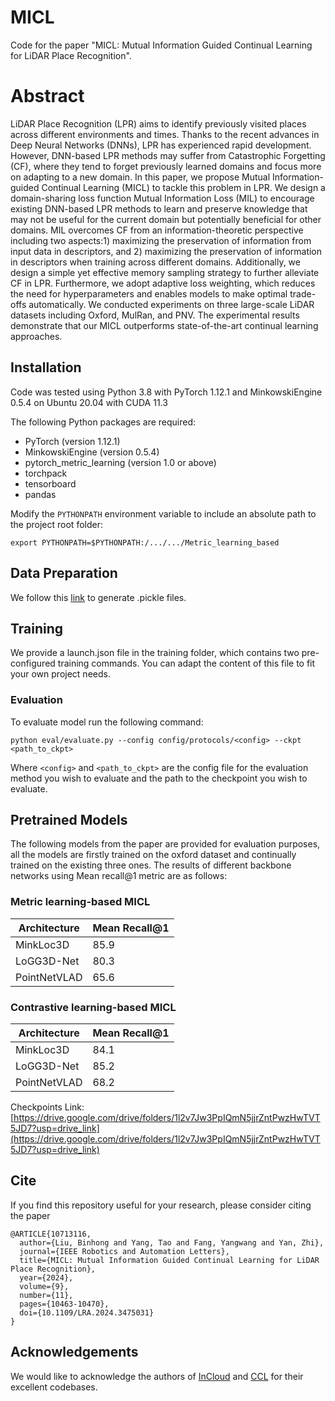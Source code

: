 # MICL

Code for the paper "MICL: Mutual Information Guided Continual Learning for LiDAR Place Recognition".
# Abstract
LiDAR Place Recognition (LPR) aims to identify previously visited places across different environments and times. Thanks to the recent advances in Deep Neural Networks (DNNs), LPR has experienced rapid development. However, DNN-based LPR methods may suffer from Catastrophic Forgetting (CF), where they tend to forget previously learned domains and focus more on adapting to a new domain. In this paper, we propose Mutual Information-guided Continual Learning (MICL) to tackle this problem in LPR. We design a domain-sharing loss function Mutual Information Loss (MIL) to encourage existing DNN-based LPR methods to learn and preserve knowledge that may not be useful for the current domain but potentially beneficial for other domains. MIL overcomes CF from an information-theoretic perspective including two aspects:1) maximizing the preservation of information from input data in descriptors, and 2) maximizing the preservation of information in descriptors when training across different domains. Additionally, we design a simple yet effective memory sampling strategy to further alleviate CF in LPR. Furthermore, we adopt adaptive loss weighting, which reduces the need for hyperparameters and enables models to make optimal trade-offs automatically. We conducted experiments on three large-scale LiDAR datasets including Oxford, MulRan, and PNV. The experimental results demonstrate that our MICL outperforms state-of-the-art continual learning approaches. 

## Installation
Code was tested using Python 3.8 with PyTorch 1.12.1 and MinkowskiEngine 0.5.4 on Ubuntu 20.04 with CUDA 11.3

The following Python packages are required:
* PyTorch (version 1.12.1)
* MinkowskiEngine (version 0.5.4)
* pytorch_metric_learning (version 1.0 or above)
* torchpack
* tensorboard
* pandas


Modify the `PYTHONPATH` environment variable to include an absolute path to the project root folder: 
```
export PYTHONPATH=$PYTHONPATH:/.../.../Metric_learning_based
```

## Data Preparation 
We follow this [link](https://github.com/csiro-robotics/InCloud) to generate .pickle files.

## Training
We provide a launch.json file in the training folder, which contains two pre-configured training commands. You can adapt the content of this file to fit your own project needs.

### Evaluation
To evaluate model run the following command:

    python eval/evaluate.py --config config/protocols/<config> --ckpt <path_to_ckpt>
   
   Where `<config>` and `<path_to_ckpt>` are the config file for the evaluation method you wish to evaluate and the path to the checkpoint you wish to evaluate. 

## Pretrained Models

The following models from the paper are provided for evaluation purposes, all the models are firstly trained on the oxford dataset and continually trained on the existing three ones. The results of different backbone networks using Mean recall@1 metric are as follows:

### Metric learning-based MICL

| Architecture | Mean Recall@1 
|--------------|---------------
| MinkLoc3D    | 85.9          
| LoGG3D-Net   | 80.3          
| PointNetVLAD | 65.6          

### Contrastive learning-based MICL

| Architecture | Mean Recall@1 
|--------------|---------------
| MinkLoc3D    | 84.1          
| LoGG3D-Net   | 85.2          
| PointNetVLAD | 68.2          

Checkpoints Link: [https://drive.google.com/drive/folders/1l2v7Jw3PpIQmN5jjrZntPwzHwTVT5JD7?usp=drive_link](https://drive.google.com/drive/folders/1l2v7Jw3PpIQmN5jjrZntPwzHwTVT5JD7?usp=drive_link)

## Cite
If you find this repository useful for your research, please consider citing the paper

```
@ARTICLE{10713116,
  author={Liu, Binhong and Yang, Tao and Fang, Yangwang and Yan, Zhi},
  journal={IEEE Robotics and Automation Letters}, 
  title={MICL: Mutual Information Guided Continual Learning for LiDAR Place Recognition}, 
  year={2024},
  volume={9},
  number={11},
  pages={10463-10470},
  doi={10.1109/LRA.2024.3475031}
}
```
## Acknowledgements
We would like to acknowledge the authors of [InCloud](https://github.com/csiro-robotics/InCloud) and [CCL](https://github.com/cloudcjf/CCL) for their excellent codebases.


